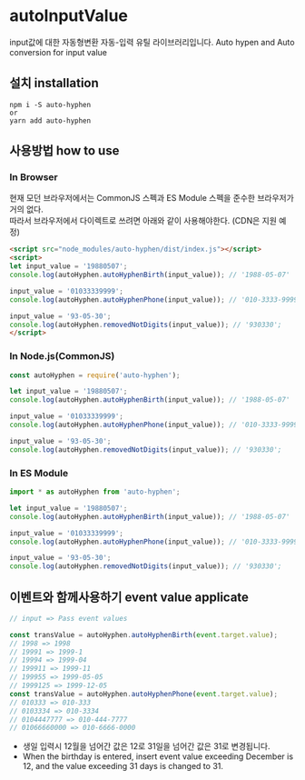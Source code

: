 # autoInputValue
input값에 대한 자동형변환 자동-입력 유틸 라이브러리입니다.
Auto hypen and Auto conversion for input value


## 설치 installation
```
npm i -S auto-hyphen
or
yarn add auto-hyphen
```

## 사용방법 how to use

### In Browser
현재 모던 브라우저에서는 CommonJS 스펙과 ES Module 스펙을 준수한 브라우저가 거의 없다.  
따라서 브라우저에서 다이렉트로 쓰려면 아래와 같이 사용해야한다. (CDN은 지원 예정)

```html
<script src="node_modules/auto-hyphen/dist/index.js"></script>
<script>
let input_value = '19880507';
console.log(autoHyphen.autoHyphenBirth(input_value)); // '1988-05-07'

input_value = '01033339999';
console.log(autoHyphen.autoHyphenPhone(input_value)); // '010-3333-9999';

input_value = '93-05-30';
console.log(autoHyphen.removedNotDigits(input_value)); // '930330';
</script>
```

### In Node.js(CommonJS)
```js
const autoHyphen = require('auto-hyphen');

let input_value = '19880507';
console.log(autoHyphen.autoHyphenBirth(input_value)); // '1988-05-07'

input_value = '01033339999';
console.log(autoHyphen.autoHyphenPhone(input_value)); // '010-3333-9999';

input_value = '93-05-30';
console.log(autoHyphen.removedNotDigits(input_value)); // '930330';
```

### In ES Module
```js
import * as autoHyphen from 'auto-hyphen';

let input_value = '19880507';
console.log(autoHyphen.autoHyphenBirth(input_value)); // '1988-05-07'

input_value = '01033339999';
console.log(autoHyphen.autoHyphenPhone(input_value)); // '010-3333-9999';

input_value = '93-05-30';
console.log(autoHyphen.removedNotDigits(input_value)); // '930330';
```

## 이벤트와 함께사용하기 event value applicate
```js
// input => Pass event values

const transValue = autoHyphen.autoHyphenBirth(event.target.value);
// 1998 => 1998
// 19991 => 1999-1
// 19994 => 1999-04
// 199911 => 1999-11
// 199955 => 1999-05-05
// 1999125 => 1999-12-05
const transValue = autoHyphen.autoHyphenPhone(event.target.value);
// 010333 => 010-333
// 0103334 => 010-3334
// 0104447777 => 010-444-7777
// 01066660000 => 010-6666-0000
```

- 생일 입력시 12월을 넘어간 값은 12로 31일을 넘어간 값은 31로 변경됩니다.
- When the birthday is entered, insert event value exceeding December is 12, and the value exceeding 31 days is changed to 31.